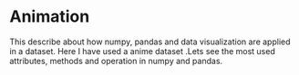 # Animation
This describe about how numpy, pandas and data visualization are applied in a dataset. Here I have used a anime dataset .Lets see the most used attributes, methods and  operation in numpy and pandas.
